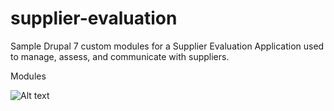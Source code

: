 # supplier-evaluation
Sample Drupal 7 custom modules for a Supplier Evaluation Application used to manage, assess, and communicate with suppliers.

Modules

![Alt text](/../Screenshots/Sample%20from%20Scorecard%20Module.PNG?raw=true "Optional Title")
